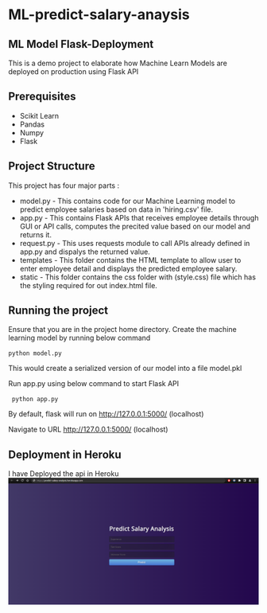 # ML-predict-salary-anaysis

## ML Model Flask-Deployment
This is a demo project to elaborate how Machine Learn Models are deployed on production using Flask API

## Prerequisites

* Scikit Learn
* Pandas
* Numpy
* Flask

## Project Structure
This project has four major parts :

* model.py - This contains code for our Machine Learning model to predict employee salaries based on data in 'hiring.csv' file.
* app.py - This contains Flask APIs that receives employee details through GUI or API calls, computes the precited value based on our model and returns it.
* request.py - This uses requests module to call APIs already defined in app.py and dispalys the returned value.
* templates - This folder contains the HTML template to allow user to enter employee detail and displays the predicted employee salary.
* static - This folder contains the css folder with (style.css) file which has the styling required for out index.html file.

## Running the project
Ensure that you are in the project home directory. Create the machine learning model by running below command
  
    python model.py
  
This would create a serialized version of our model into a file model.pkl

Run app.py using below command to start Flask API 

     python app.py
  
By default, flask will run on http://127.0.0.1:5000/ (localhost)

Navigate to URL http://127.0.0.1:5000/ (localhost)

## Deployment in Heroku

I have Deployed the api in Heroku
![](https://github.com/abishekjames/ML-predict-salary-anaysis/blob/main/Screenshot.png)
